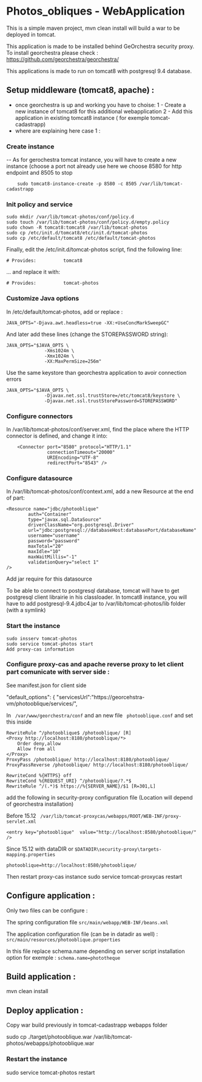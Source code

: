 # Photos_obliques - WebApplication

This is a simple maven project, mvn clean install will build a war to be deployed in tomcat.

This application is made to be installed behind GeOrchestra security proxy. 
To install georchestra please check : https://github.com/georchestra/georchestra/

This applications is made to run on tomcat8 with postgresql 9.4 database.

## Setup middleware (tomcat8, apache) :

- once georchestra is up and working you have to choise:
    1 - Create a new instance of tomcat8 for this additional webapplication
    2 - Add this application in existing tomcat8 instance ( for exemple tomcat-cadastrapp)
- where are explaining here case 1 : 

###  Create instance
-- As for gerochestra tomcat instance, you will have to  create a new instance
    (choose a port not already use here we choose 8580 for http endpoint and 8505 to stop
```
    sudo tomcat8-instance-create -p 8580 -c 8505 /var/lib/tomcat-cadastrapp
```
###  Init policy and service
    sudo mkdir /var/lib/tomcat-photos/conf/policy.d
    sudo touch /var/lib/tomcat-photos/conf/policy.d/empty.policy
    sudo chown -R tomcat8:tomcat8 /var/lib/tomcat-photos
    sudo cp /etc/init.d/tomcat8/etc/init.d/tomcat-photos
    sudo cp /etc/default/tomcat8 /etc/default/tomcat-photos
Finally, edit the /etc/init.d/tomcat-photos script, find the following line:
```
# Provides:          tomcat8
```
... and replace it with:
```
# Provides:          tomcat-photos
```
### Customize Java options

In /etc/default/tomcat-photos, add or replace :
```
JAVA_OPTS="-Djava.awt.headless=true -XX:+UseConcMarkSweepGC"
```
And later add these lines (change the STOREPASSWORD string):
```
JAVA_OPTS="$JAVA_OPTS \
              -Xms1024m \
              -Xmx1024m \
              -XX:MaxPermSize=256m"
```
Use the same keystore than georchestra application to avoir connection errors
```
JAVA_OPTS="$JAVA_OPTS \
              -Djavax.net.ssl.trustStore=/etc/tomcat8/keystore \
              -Djavax.net.ssl.trustStorePassword=STOREPASSWORD"
```

### Configure connectors

In /var/lib/tomcat-photos/conf/server.xml, find the place where the HTTP connector is defined, and change it into:
```
    <Connector port="8580" protocol="HTTP/1.1" 
               connectionTimeout="20000" 
               URIEncoding="UTF-8"
               redirectPort="8543" />
```
### Configure datasource

In /var/lib/tomcat-photos/conf/context.xml, add a new Resource at the end of <Context> part:
```
<Resource name="jdbc/photooblique"
        auth="Container"
        type="javax.sql.DataSource"
        driverClassName="org.postgresql.Driver"
        url="jdbc:postgresql://databaseHost:databasePort/databaseName"
        username="username"
        password="password"
        maxTotal="20"
        maxIdle="10"
        maxWaitMillis="-1"
        validationQuery="select 1"
/>
```   
Add jar require for this datasource

To be able to connect to postgresql database, tomcat will have to get postgresql client librairie in his classloader. In tomcat8 instance, you will have to add postgresql-9.4.jdbc4.jar to /var/lib/tomcat-photos/lib folder (with a symlink)

### Start the instance
```
sudo insserv tomcat-photos
sudo service tomcat-photos start
Add proxy-cas information
```

### Configure proxy-cas and apache reverse proxy to let client part comunicate with server side :

See manifest.json for client side

"default_options": {
    	"servicesUrl":"https://georcehstra-vm/photooblique/services/",

In ``` /var/www/georchestra/conf``` and an new file ``` photooblique.conf``` and set this inside
```
RewriteRule ^/photooblique$ /photooblique/ [R]
<Proxy http://localhost:8180/photooblique/*>
    Order deny,allow
    Allow from all
</Proxy>
ProxyPass /photooblique/ http://localhost:8180/photooblique/
ProxyPassReverse /photooblique/ http://localhost:8180/photooblique/

RewriteCond %{HTTPS} off
RewriteCond %{REQUEST_URI} ^/photooblique/?.*$
RewriteRule ^/(.*)$ https://%{SERVER_NAME}/$1 [R=301,L]
```

add the following in security-proxy configuration file (Location will depend of georchestra installation)

Before 15.12  ``` /var/lib/tomcat-proxycas/webapps/ROOT/WEB-INF/proxy-servlet.xml```
```
<entry key="photooblique"  value="http://localhost:8580/photooblique/" />
```
Since 15.12 with dataDIR or ```$DATADIR\security-proxy\targets-mapping.properties``` 
```
photooblique=http://localhost:8580/photooblique/
```
Then restart proxy-cas instance
sudo service tomcat-proxycas restart


##  Configure application : 

Only two files can be configure :

The spring configuration file
```src/main/webapp/WEB-INF/beans.xml``` 

The application configuration file (can be in datadir as well) :
```src/main/resources/photooblique.properties```

In this file replace schema.name depending on server script installation option
for exemple : ```schema.name=phototheque```

##  Build application : 

mvn clean install


##  Deploy application : 

Copy war build previously in tomcat-cadastrapp webapps folder

sudo cp ./target/photooblique.war /var/lib/tomcat-photos/webapps/photooblique.war


### Restart the instance

sudo service tomcat-photos restart

